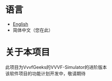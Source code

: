 # 语言
- [English](README.md)<br>
- 简体中文（您在此）

# 关于本项目
此项目为VvvfGeeks的VVVF-Simulator的进阶版本<br>
该软件项目的功能计划开发中，敬请期待